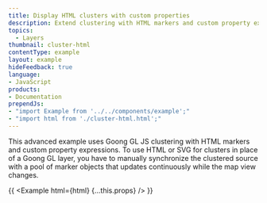 ```yaml
---
title: Display HTML clusters with custom properties
description: Extend clustering with HTML markers and custom property expressions. 
topics:
  - Layers
thumbnail: cluster-html
contentType: example
layout: example
hideFeedback: true
language:
- JavaScript
products:
- Documentation
prependJs:
- "import Example from '../../components/example';"
- "import html from './cluster-html.html';"
---
```


This advanced example uses Goong GL JS clustering with HTML markers and custom property expressions. To use HTML or SVG for clusters in place of a Goong GL layer, you have to manually synchronize the clustered source with a pool of marker objects that updates continuously while the map view changes.

{{ <Example html={html} {...this.props} /> }}
